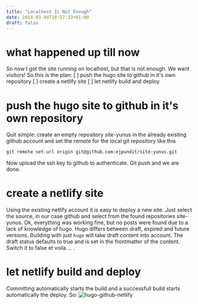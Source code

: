 ```yaml
---
title: "Localhost Is Not Enough"
date: 2018-03-04T18:57:33+01:00
draft: false
---
```


# what happened up till now

So now I got the site running on localhost, but that is not enough.
We want visitors!
So this is the plan:
 [ ] push the hugo site to github in it's own repository
 [ ] create a netlify site
 [ ] let netlify build and deploy

# push the hugo site to github in it's own repository

Quit simple: create an empty repository site-yunus in the already existing github account and set the remote for the local git repository like this

`git remote set-url origin git@github.com:ejpundit/site-yunus.git`

Now upload the ssh key to github to authenticate.
Git push and we are done.

# create a netlify site

Using the existing netlify account it is easy to deploy a new site.
Just select the source, in our case github and select from the found repositories site-yunus.
Ok, everything was working fine, but no posts were found due to a lack of knowledge of hugo.
Hugo differs between draft, expired and future versions. Building with just `hugo` will take draft content into account.
The draft status defaults to true and is set in the frontmatter of the content. Switch it to false et voila ... .

# let netlify build and deploy

Committing automatically starts the build and a successfull build starts automatically the deploy.
So: ![hugo-github-netlify](https://colinwilson.uk/img/hugo-github-netlify.png)






